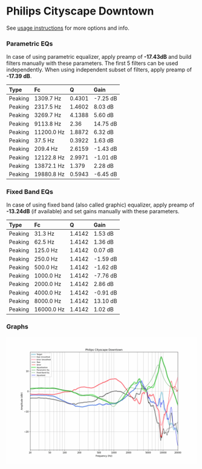 # Philips Cityscape Downtown
See [usage instructions](https://github.com/jaakkopasanen/AutoEq#usage) for more options and info.

### Parametric EQs
In case of using parametric equalizer, apply preamp of **-17.43dB** and build filters manually
with these parameters. The first 5 filters can be used independently.
When using independent subset of filters, apply preamp of **-17.39 dB**.

| Type    | Fc         |      Q | Gain     |
|:--------|:-----------|:-------|:---------|
| Peaking | 1309.7 Hz  | 0.4301 | -7.25 dB |
| Peaking | 2317.5 Hz  | 1.4602 | 8.03 dB  |
| Peaking | 3269.7 Hz  | 4.1388 | 5.60 dB  |
| Peaking | 9113.8 Hz  | 2.36   | 14.75 dB |
| Peaking | 11200.0 Hz | 1.8872 | 6.32 dB  |
| Peaking | 37.5 Hz    | 0.3922 | 1.63 dB  |
| Peaking | 209.4 Hz   | 2.6159 | -1.43 dB |
| Peaking | 12122.8 Hz | 2.9971 | -1.01 dB |
| Peaking | 13872.1 Hz | 1.379  | 2.28 dB  |
| Peaking | 19880.8 Hz | 0.5943 | -6.45 dB |

### Fixed Band EQs
In case of using fixed band (also called graphic) equalizer, apply preamp of **-13.24dB**
(if available) and set gains manually with these parameters.

| Type    | Fc         |      Q | Gain     |
|:--------|:-----------|:-------|:---------|
| Peaking | 31.3 Hz    | 1.4142 | 1.53 dB  |
| Peaking | 62.5 Hz    | 1.4142 | 1.36 dB  |
| Peaking | 125.0 Hz   | 1.4142 | 0.07 dB  |
| Peaking | 250.0 Hz   | 1.4142 | -1.59 dB |
| Peaking | 500.0 Hz   | 1.4142 | -1.62 dB |
| Peaking | 1000.0 Hz  | 1.4142 | -7.76 dB |
| Peaking | 2000.0 Hz  | 1.4142 | 2.86 dB  |
| Peaking | 4000.0 Hz  | 1.4142 | -0.91 dB |
| Peaking | 8000.0 Hz  | 1.4142 | 13.10 dB |
| Peaking | 16000.0 Hz | 1.4142 | 1.02 dB  |

### Graphs
![](./Philips%20Cityscape%20Downtown.png)